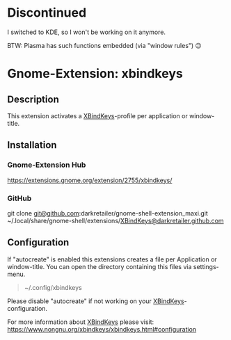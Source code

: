 # Discontinued
I switched to KDE, so I won't be working on it anymore.

BTW: Plasma has such functions embedded (via "window rules") 😉

# Gnome-Extension: xbindkeys

## Description
This extension activates a [XBindKeys](https://www.nongnu.org/xbindkeys/xbindkeys.html)-profile per application or window-title.

## Installation
### Gnome-Extension Hub
https://extensions.gnome.org/extension/2755/xbindkeys/

### GitHub
git clone git@github.com:darkretailer/gnome-shell-extension_maxi.git ~/.local/share/gnome-shell/extensions/XBindKeys@darkretailer.github.com


## Configuration

If "autocreate" is enabled this extensions creates a file per Application or window-title.
You can open the directory containing this files via settings-menu.
> ~/.config/xbindkeys

Please disable "autocreate" if not working on your [XBindKeys](https://www.nongnu.org/xbindkeys/xbindkeys.html)-configuration.

For more information about [XBindKeys](https://www.nongnu.org/xbindkeys/xbindkeys.html) please visit:
https://www.nongnu.org/xbindkeys/xbindkeys.html#configuration

